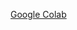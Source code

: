 [Google Colab](https://colab.research.google.com/drive/1bnNXp2pAQvwz75AseO7c1jbQdTQrAby0#scrollTo=453ed685)
